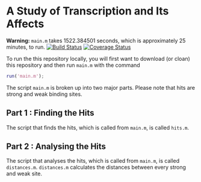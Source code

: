 # A Study of Transcription and Its Affects

**Warning:** `main.m` takes 1522.384501 seconds, which is approximately 25 minutes, to run. [![Build Status](https://travis-ci.org/github/scientist.svg?branch=master)](https://travis-ci.org/github/scientist) [![Coverage Status](https://coveralls.io/repos/github/github/scientist/badge.svg?branch=master)](https://coveralls.io/github/github/scientist?branch=master)

To run the this repository locally, you will first want to download (or cloan) this repository and then run `main.m` with the command

```matlab
run('main.m');
```

The script `main.m` is broken up into two major parts. Please note that hits are strong and weak binding sites.

## Part 1 : Finding the Hits
The script that finds the hits, which is called from `main.m`, is called `hits.m`.  

## Part 2 : Analysing the Hits
The script that analyses the hits, which is called from `main.m`, is called `distances.m`. `distances.m` calculates the distances between every strong and weak site.